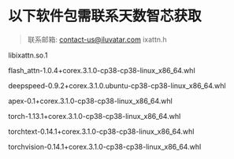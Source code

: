 # 以下软件包需联系天数智芯获取

>联系邮箱: contact-us@iluvatar.com
ixattn.h

libixattn.so.1

flash_attn-1.0.4+corex.3.1.0-cp38-cp38-linux_x86_64.whl

deepspeed-0.9.2+corex.3.1.0.ubuntu-cp38-cp38-linux_x86_64.whl

apex-0.1+corex.3.1.0-cp38-cp38-linux_x86_64.whl

torch-1.13.1+corex.3.1.0-cp38-cp38-linux_x86_64.whl

torchtext-0.14.1+corex.3.1.0-cp38-cp38-linux_x86_64.whl

torchvision-0.14.1+corex.3.1.0-cp38-cp38-linux_x86_64.whl
